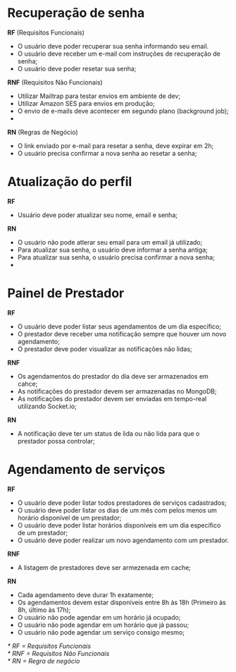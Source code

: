 # Recuperação de senha

**RF** (Requisitos Funcionais)

- O usuário deve poder recuperar sua senha informando seu email.
- O usuário deve receber um e-mail com instruções de recuperação de senha;
- O usuário deve poder resetar sua senha;

**RNF** (Requisitos Não Funcionais)

- Utilizar Mailtrap para testar envios em ambiente de dev;
- Utilizar Amazon SES para envios em produção;
- O envio de e-mails deve acontecer em segundo plano (background job);
-

**RN** (Regras de Negócio)

- O link enviado por e-mail para resetar a senha, deve expirar em 2h;
- O usuário precisa confirmar a nova senha ao resetar a senha;

# Atualização do perfil

**RF**

- Usuário deve poder atualizar seu nome, email e senha;

**RN**

- O usuário não pode atlerar seu email para um email já utilizado;
- Para atualizar sua senha, o usuário deve informar a senha antiga;
- Para atualizar sua senha, o usuário precisa confirmar a nova senha;
-

# Painel de Prestador

**RF**

- O usuário deve poder listar seus agendamentos de um dia específico;
- O prestador deve receber uma notificação sempre que houver um novo agendamento;
- O prestador deve poder visualizar as notificações não lidas;

**RNF**

- Os agendamentos do prestador do dia deve ser armazenados em cahce;
- As notificações do prestador devem ser armazenadas no MongoDB;
- As notificações do prestador devem ser enviadas em tempo-real utilizando Socket.io;

**RN**

- A notificação deve ter um status de lida ou não lida para que o prestador possa controlar;

# Agendamento de serviços

**RF**

- O usuário deve poder listar todos prestadores de serviços cadastrados;
- O usuário deve poder listar os dias de um mês com pelos menos um horário disponível de um prestador;
- O usuário deve poder listar horários disponíveis em um dia específico de um prestador;
- O usuário deve poder realizar um novo agendamento com um prestador.

**RNF**

- A listagem de prestadores deve ser armezenada em cache;

**RN**

- Cada agendamento deve durar 1h exatamente;
- Os agendamentos devem estar disponíveis entre 8h às 18h (Primeiro às 8h, último às 17h);
- O usuário não pode agendar em um horário já ocupado;
- O usuário não pode agendar em um horário que já passou;
- O usuário não pode agendar um serviço consigo mesmo;

 _* RF = Requisitos Funcionais_ <br>
 _* RNF = Requisitos Não Funcionais_ <br>
 _* RN = Regra de negócio_ <br>
